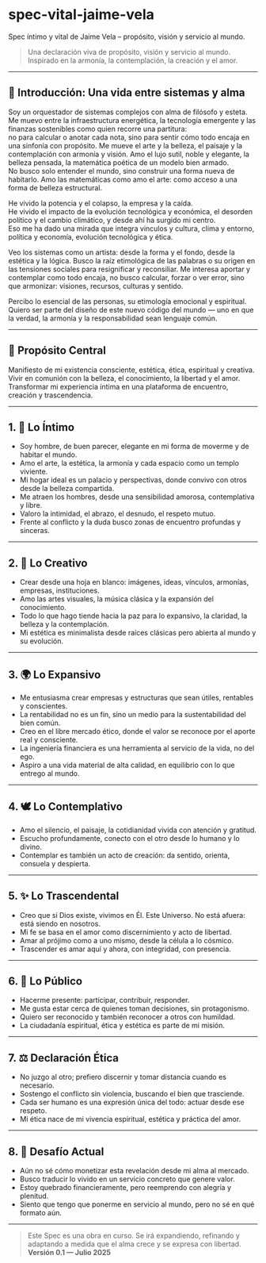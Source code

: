 # spec-vital-jaime-vela
Spec íntimo y vital de Jaime Vela – propósito, visión y servicio al mundo.
> Una declaración viva de propósito, visión y servicio al mundo.  
> Inspirado en la armonía, la contemplación, la creación y el amor.

---

## 🎼 Introducción: Una vida entre sistemas y alma

Soy un orquestador de sistemas complejos con alma de filósofo y esteta.  
Me muevo entre la infraestructura energética, la tecnología emergente y las finanzas sostenibles como quien recorre una partitura:  
no para calcular o anotar cada nota, sino para sentir cómo todo encaja en una sinfonía con propósito.
Me mueve el arte y la belleza, el paisaje y la contemplación con armonía y visión.
Amo el lujo sutil, noble y elegante, la belleza pensada, la matemática poética de un modelo bien armado.  
No busco solo entender el mundo, sino construir una forma nueva de habitarlo.
Amo las matemáticas como amo el arte: como acceso a una forma de belleza estructural.

He vivido la potencia y el colapso, la empresa y la caída.  
He vivido el impacto de la evolución tecnológica y económica, el desorden político y el cambio climático, y desde ahí ha surgido mi centro.  
Eso me ha dado una mirada que integra vinculos y cultura, clima y entorno, política y economía, evolución tecnológica y ética.  

Veo los sistemas como un artista: desde la forma y el fondo, desde la estética y la lógica.
Busco la raíz etimológica de las palabras o su origen en las tensiones sociales para resignificar y reconsiliar.
Me interesa aportar y contemplar como todo encaja, no busco calcular, forzar o ver error, sino que armonizar: visiones, recursos, culturas y sentido. 

Percibo lo esencial de las personas, su etimología emocional y espiritual.  
Quiero ser parte del diseño de este nuevo código del mundo — uno en que la verdad, la armonía y la responsabilidad sean lenguaje común.

---

## 🌱 Propósito Central

Manifiesto de mi existencia consciente, estética, ética, espiritual y creativa.  
Vivir en comunión con la belleza, el conocimiento, la libertad y el amor.  
Transformar mi experiencia íntima en una plataforma de encuentro, creación y trascendencia.

---

## 1. 🌸 Lo Íntimo

- Soy hombre, de buen parecer, elegante en mi forma de moverme y de habitar el mundo.  
- Amo el arte, la estética, la armonía y cada espacio como un templo viviente.  
- Mi hogar ideal es un palacio y perspectivas, donde convivo con otros desde la belleza compartida.  
- Me atraen los hombres, desde una sensibilidad amorosa, contemplativa y libre.  
- Valoro la intimidad, el abrazo, el desnudo, el respeto mutuo.  
- Frente al conflicto  y la duda busco zonas de encuentro profundas y sinceras.

---

## 2. 🎨 Lo Creativo

- Crear desde una hoja en blanco: imágenes, ideas, vínculos, armonías, empresas, instituciones.  
- Amo las artes visuales, la música clásica y la expansión del conocimiento.  
- Todo lo que hago tiende hacia la paz para lo expansivo, la claridad, la belleza y la contemplación.  
- Mi estética es minimalista desde raíces clásicas pero abierta al mundo y su evolución.

---

## 3. 🌍 Lo Expansivo

- Me entusiasma crear empresas y estructuras que sean útiles, rentables y conscientes.  
- La rentabilidad no es un fin, sino un medio para la sustentabilidad del bien común.  
- Creo en el libre mercado ético, donde el valor se reconoce por el aporte real y consciente.  
- La ingeniería financiera es una herramienta al servicio de la vida, no del ego.  
- Aspiro a una vida material de alta calidad, en equilibrio con lo que entrego al mundo.

---

## 4. 🕊️ Lo Contemplativo

- Amo el silencio, el paisaje, la cotidianidad vivida con atención y gratitud.  
- Escucho profundamente, conecto con el otro desde lo humano y lo divino.  
- Contemplar es también un acto de creación: da sentido, orienta, consuela y despierta.

---

## 5. ✨ Lo Trascendental

- Creo que si Dios existe, vivimos en Él. Este Universo. No está afuera: está siendo en nosotros.  
- Mi fe se basa en el amor como discernimiento y acto de libertad.  
- Amar al prójimo como a uno mismo, desde la célula a lo cósmico.  
- Trascender es amar aquí y ahora, con integridad, con presencia.

---

## 6. 🫱 Lo Público

- Hacerme presente: participar, contribuir, responder.  
- Me gusta estar cerca de quienes toman decisiones, sin protagonismo.  
- Quiero ser reconocido y también reconocer a otros con humildad.  
- La ciudadanía espiritual, ética y estética es parte de mi misión.

---

## 7. ⚖️ Declaración Ética

- No juzgo al otro; prefiero discernir y tomar distancia cuando es necesario.  
- Sostengo el conflicto sin violencia, buscando el bien que trasciende.  
- Cada ser humano es una expresión única del todo: actuar desde ese respeto.  
- Mi ética nace de mi vivencia espiritual, estética y práctica del amor.

---

## 8. 🚧 Desafío Actual

- Aún no sé cómo monetizar esta revelación desde mi alma al mercado.  
- Busco traducir lo vivido en un servicio concreto que genere valor.  
- Estoy quebrado financieramente, pero reemprendo con alegría y plenitud.  
- Siento que tengo que ponerme en servicio al mundo, pero no sé en qué formato aún.

---

> Este Spec es una obra en curso. Se irá expandiendo, refinando y adaptando a medida que el alma crece y se expresa con libertad.  
> **Versión 0.1 — Julio 2025**
